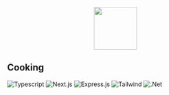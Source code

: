 <div id="header" align="center">
  <img src="https://media0.giphy.com/media/3oKIP8bgEaOHPphcXu/giphy.gif?cid=ecf05e47xpbznfzq7jeibdwh0krehmneqgq5jw1c575ygvep&ep=v1_gifs_related&rid=giphy.gif&ct=g" width="100"/>
</div>

## Cooking

![Typescript](https://img.shields.io/badge/Typescript-007acc?style=for-the-badge&labelColor=black&logo=typescript&logoColor=007acc)
![Next.js](https://img.shields.io/badge/next.js-000000?style=for-the-badge&logo=nextdotjs&logoColor=white)
![Express.js](https://img.shields.io/badge/Express.js-000000?style=for-the-badge&logo=express&logoColor=white)
![Tailwind](https://img.shields.io/badge/Tailwind_CSS-092749?style=for-the-badge&logo=tailwindcss&logoColor=06B6D4&labelColor=000000)
![.Net](https://img.shields.io/badge/.NET-5C2D91?style=for-the-badge&logo=.net&logoColor=white)
